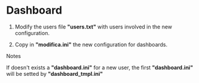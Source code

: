 # Dashboard
 
1. Modify the users file **"users.txt"** with users involved in the new configuration.

2. Copy in **"modifica.ini"** the new configuration for dashboards.

Notes

If doesn't exists a **"dashboard.ini"** for a new user, the first **"dashboard.ini"** will be setted by **"dashboard_tmpl.ini"**
